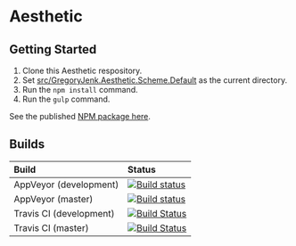 # Aesthetic

## Getting Started

1. Clone this Aesthetic respository.
2. Set [src/GregoryJenk.Aesthetic.Scheme.Default](./src/GregoryJenk.Aesthetic.Scheme.Default) as the current directory.
3. Run the ```npm install``` command.
4. Run the ```gulp``` command.

See the published [NPM package here](https://www.npmjs.com/package/@gregoryjenk/aesthetic-scheme-default).

## Builds

| Build | Status |
| :--- | :--- |
| AppVeyor (development) | [![Build status](https://ci.appveyor.com/api/projects/status/hcc9dgl67mmrae2g/branch/development?svg=true)](https://ci.appveyor.com/project/gregoryjenk/gregoryjenk-aesthetic/branch/development) |
| AppVeyor (master) | [![Build status](https://ci.appveyor.com/api/projects/status/hcc9dgl67mmrae2g/branch/master?svg=true)](https://ci.appveyor.com/project/gregoryjenk/gregoryjenk-aesthetic/branch/master) |
| Travis CI (development) | [![Build Status](https://travis-ci.org/gregoryjenk/GregoryJenk.Aesthetic.svg?branch=development)](https://travis-ci.org/gregoryjenk/GregoryJenk.Aesthetic) |
| Travis CI (master) | [![Build Status](https://travis-ci.org/gregoryjenk/GregoryJenk.Aesthetic.svg?branch=master)](https://travis-ci.org/gregoryjenk/GregoryJenk.Aesthetic) |
